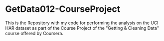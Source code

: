 # GetData012-CourseProject
This is the Repository with my code for performing the analysis on the UCI HAR dataset as part of the Course Project of the "Getting &amp; Cleaning Data" course offered by Coursera.
